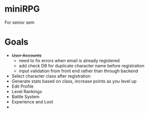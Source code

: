 # miniRPG
For senior sem

# Goals
*  ~~User Accounts~~ 
   * need to fix errors when email is already registered
   * add check DB for duplicate character name before registration
   * input validation from front end rather than through backend
*  Select character class after registration
*  Generate stats based on class, increase points as you level up
*  Edit Profile
*  Level Rankings
*  Battle System
*  Experience and Loot
*  
